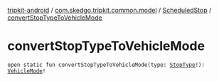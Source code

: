 [tripkit-android](../../index.md) / [com.skedgo.tripkit.common.model](../index.md) / [ScheduledStop](index.md) / [convertStopTypeToVehicleMode](./convert-stop-type-to-vehicle-mode.md)

# convertStopTypeToVehicleMode

`open static fun convertStopTypeToVehicleMode(type: `[`StopType`](../-stop-type/index.md)`!): `[`VehicleMode`](../../com.skedgo.tripkit.routing/-vehicle-mode/index.md)`!`